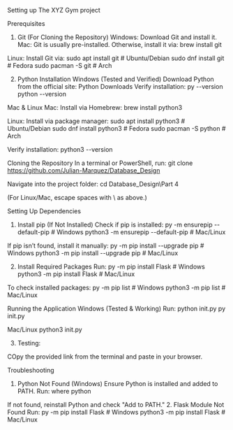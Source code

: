 Setting up The XYZ Gym project

Prerequisites
1. Git (For Cloning the Repository)
Windows: Download Git and install it.
Mac: Git is usually pre-installed. Otherwise, install it via:
 brew install git


Linux: Install Git via:
 sudo apt install git    # Ubuntu/Debian
sudo dnf install git    # Fedora
sudo pacman -S git      # Arch


2. Python Installation
Windows (Tested and Verified)
Download Python from the official site: Python Downloads
Verify installation:
 py --version
 python --version


Mac & Linux
Mac: Install via Homebrew:
 brew install python3


Linux: Install via package manager:
 sudo apt install python3    # Ubuntu/Debian
sudo dnf install python3    # Fedora
sudo pacman -S python       # Arch


Verify installation:
 python3 --version



Cloning the Repository
In a terminal or PowerShell, run:
git clone https://github.com/Julian-Marquez/Database_Design

Navigate into the project folder:
cd Database_Design\Part 4

(For Linux/Mac, escape spaces with \ as above.)

Setting Up Dependencies
1. Install pip (If Not Installed)
Check if pip is installed:
py -m ensurepip --default-pip  # Windows
python3 -m ensurepip --default-pip  # Mac/Linux

If pip isn’t found, install it manually:
py -m pip install --upgrade pip  # Windows
python3 -m pip install --upgrade pip  # Mac/Linux

2. Install Required Packages
Run:
py -m pip install Flask  # Windows
python3 -m pip install Flask  # Mac/Linux

To check installed packages:
py -m pip list  # Windows
python3 -m pip list  # Mac/Linux


Running the Application
Windows (Tested & Working)
Run:
python init.py 
py init.py

Mac/Linux
python3 init.py

3. Testing:

COpy the provided link from the terminal and paste in your browser.

Troubleshooting
1. Python Not Found (Windows)
Ensure Python is installed and added to PATH. Run:
 where python


If not found, reinstall Python and check "Add to PATH."
2. Flask Module Not Found
Run:
 py -m pip install Flask  # Windows
python3 -m pip install Flask  # Mac/Linux

